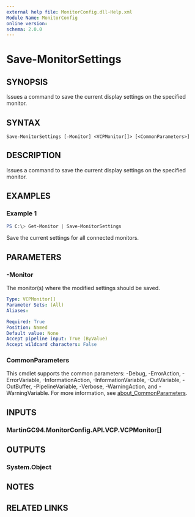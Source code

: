 ```yaml
---
external help file: MonitorConfig.dll-Help.xml
Module Name: MonitorConfig
online version:
schema: 2.0.0
---
```


# Save-MonitorSettings

## SYNOPSIS
Issues a command to save the current display settings on the specified monitor.

## SYNTAX

```
Save-MonitorSettings [-Monitor] <VCPMonitor[]> [<CommonParameters>]
```

## DESCRIPTION
Issues a command to save the current display settings on the specified monitor.

## EXAMPLES

### Example 1
```powershell
PS C:\> Get-Monitor | Save-MonitorSettings
```

Save the current settings for all connected monitors.

## PARAMETERS

### -Monitor
The monitor(s) where the modified settings should be saved.

```yaml
Type: VCPMonitor[]
Parameter Sets: (All)
Aliases:

Required: True
Position: Named
Default value: None
Accept pipeline input: True (ByValue)
Accept wildcard characters: False
```

### CommonParameters
This cmdlet supports the common parameters: -Debug, -ErrorAction, -ErrorVariable, -InformationAction, -InformationVariable, -OutVariable, -OutBuffer, -PipelineVariable, -Verbose, -WarningAction, and -WarningVariable. For more information, see [about_CommonParameters](http://go.microsoft.com/fwlink/?LinkID=113216).

## INPUTS

### MartinGC94.MonitorConfig.API.VCP.VCPMonitor[]

## OUTPUTS

### System.Object
## NOTES

## RELATED LINKS
